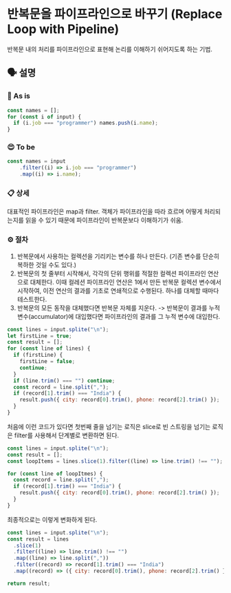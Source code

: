 # 반복문을 파이프라인으로 바꾸기 (Replace Loop with Pipeline)

반복문 내의 처리를 파이프라인으로 표현해 논리를 이해하기 쉬어지도록 하는 기법.

## 🗣 설명

### 🧐 As is

```js
const names = [];
for (const i of input) {
  if (i.job === "programmer") names.push(i.name);
}
```

### 😍 To be

```js
const names = input
    .filter((i) => i.job === "programmer")
    .map((i) => i.name);
```

### 📋 상세

대표적인 파이프라인은 map과 filter. 객체가 파이프라인을 따라 흐르며 어떻게 처리되는지를 읽을 수 있기 때문에 파이프라인이 반복문보다 이해하기가 쉬움.

### ⚙️ 절차

1. 반복문에서 사용하는 컬렉션을 기리키는 변수를 하나 만든다. (기존 변수를 단순히 복하한 것일 수도 있다.)
2. 반복문의 첫 줄부터 시작해서, 각각의 단위 행위를 적절한 컬렉션 파이프라인 연산으로 대체한다. 이때 컬레션 파이프라인 연산은 1에서 만든 반복문 컬렉션 변수에서 시작하여, 이전 연산의 결과를 기초로 연쇄적으로 수행된다. 하나를 대체할 때마다 테스트한다.
3. 반복문의 모든 동작을 대체했다면 반복문 자체를 지운다.
   -> 반복문이 결과를 누적 변수(accumulator)에 대입했다면 파이프라인의 결과를 그 누적 변수에 대입한다.

```js
const lines = input.splite("\n");
let firstLine = true;
const result = [];
for (const line of lines) {
  if (firstLine) {
    firstLine = false;
    continue;
  }
  if (line.trim() === "") continue;
  const record = line.split(",");
  if (record[1].trim() === "India") {
    result.push({ city: record[0].trim(), phone: record[2].trim() });
  }
}
```

처음에 이런 코드가 있다면
첫번째 줄을 넘기는 로직은 slice로 빈 스트링을 넘기는 로직은 filter를 사용해서 단계별로 변환하면 된다.

```js
const lines = input.splite("\n");
const result = [];
const loopItems = lines.slice(1).filter((line) => line.trim() !== "");

for (const line of loopItmes) {
  const record = line.split(",");
  if (record[1].trim() === "India") {
    result.push({ city: record[0].trim(), phone: record[2].trim() });
  }
}
```

최종적으로는 이렇게 변화하게 된다.

```js
const lines = input.splite("\n");
const result = lines
  .slice(1)
  .filter((line) => line.trim() !== "")
  .map((line) => line.split(","))
  .filter((record) => record[1].trim() === "India")
  .map((record) => ({ city: record[0].trim(), phone: record[2].trim() }));

return result;
```

